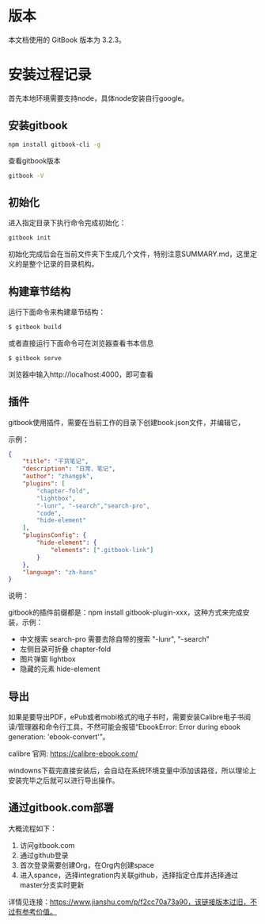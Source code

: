 # 版本

本文档使用的 GitBook 版本为 3.2.3。

# 安装过程记录

首先本地环境需要支持node，具体node安装自行google。

## 安装gitbook

```bash
npm install gitbook-cli -g
```

查看gitbook版本

```bash
gitbook -V
```

## 初始化

进入指定目录下执行命令完成初始化：

```bash
gitbook init
```

初始化完成后会在当前文件夹下生成几个文件，特别注意SUMMARY.md，这里定义的是整个记录的目录机构。

## 构建章节结构

运行下面命令来构建章节结构：

```bash
$ gitbook build
```

或者直接运行下面命令可在浏览器查看书本信息

```bash
$ gitbook serve
```

浏览器中输入http://localhost:4000，即可查看




## 插件

gitbook使用插件，需要在当前工作的目录下创建book.json文件，并编辑它，

示例：

```json
{
    "title": "干货笔记",
    "description": "日常、笔记",
    "author": "zhangpk",
    "plugins": [
        "chapter-fold", 
        "lightbox",
        "-lunr", "-search","search-pro",
        "code",
        "hide-element"
    ],
    "pluginsConfig": {
        "hide-element": {
            "elements": [".gitbook-link"]
        }
    },
    "language": "zh-hans"
}
```

说明：

gitbook的插件前缀都是：npm install gitbook-plugin-xxx，这种方式来完成安装，示例：

- 中文搜索 search-pro 需要去除自带的搜索 "-lunr", "-search"
- 左侧目录可折叠 chapter-fold
- 图片弹窗 lightbox
- 隐藏的元素 hide-element

## 导出

如果是要导出PDF，ePub或者mobi格式的电子书时，需要安装Calibre电子书阅读/管理器和命令行工具，不然可能会报错“EbookError: Error during ebook generation: 'ebook-convert'”。

calibre 官网: https://calibre-ebook.com/

windowns下载完直接安装后，会自动在系统环境变量中添加该路径，所以理论上安装完毕之后就可以进行导出操作。

## 通过gitbook.com部署

大概流程如下：
1. 访问gitbook.com
2. 通过github登录
3. 首次登录需要创建Org，在Org内创建space
4. 进入spance，选择integration内关联github，选择指定仓库并选择通过master分支实时更新

详情见连接：https://www.jianshu.com/p/f2cc70a73a90，该链接版本过旧，不过有参考价值。
